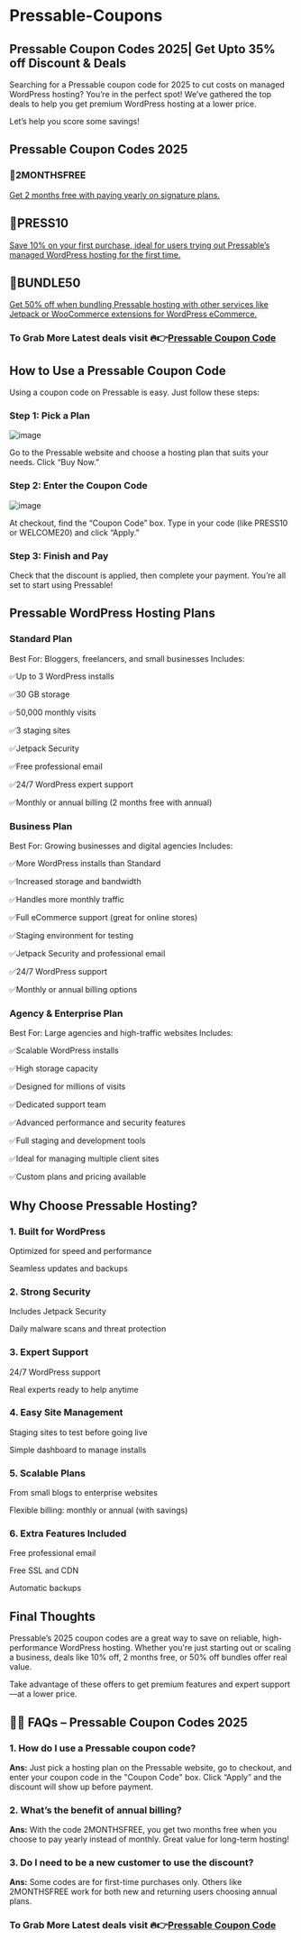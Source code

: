 # Pressable-Coupons
## Pressable Coupon Codes 2025| Get Upto 35% off Discount &amp; Deals 

Searching for a Pressable coupon code for 2025 to cut costs on managed WordPress hosting? You’re in the perfect spot! We’ve gathered the top deals to help you get premium WordPress hosting at a lower price.

Let’s help you score some savings!

## Pressable Coupon Codes 2025

### 🚀2MONTHSFREE
[Get 2 months free with paying yearly on signature plans.](https://www.bytegain.com/Recommended/pressable/)

## 🚀PRESS10
[Save 10% on your first purchase, ideal for users trying out Pressable’s managed WordPress hosting for the first time.](https://www.bytegain.com/Recommended/pressable/)

## 🚀BUNDLE50
[Get 50% off when bundling Pressable hosting with other services like Jetpack or WooCommerce extensions for WordPress eCommerce.](https://www.bytegain.com/Recommended/pressable/)

### To Grab More Latest deals visit 🔥👉[Pressable Coupon Code](https://www.affiliatebooster.com/pressable-coupon/) 
## How to Use a Pressable Coupon Code

Using a coupon code on Pressable is easy. Just follow these steps:

### Step 1: Pick a Plan
![image](https://github.com/user-attachments/assets/c26c8304-3b30-4fa0-8ce2-7c4129ef62d9)

Go to the Pressable website and choose a hosting plan that suits your needs. Click “Buy Now.”

### Step 2: Enter the Coupon Code
![image](https://github.com/user-attachments/assets/59687908-ca9b-4595-9cc1-6804c9393a83)

At checkout, find the “Coupon Code” box. Type in your code (like PRESS10 or WELCOME20) and click “Apply.”

### Step 3: Finish and Pay
Check that the discount is applied, then complete your payment. You’re all set to start using Pressable!

## Pressable WordPress Hosting Plans

### Standard Plan
Best For: Bloggers, freelancers, and small businesses
Includes:

✅Up to 3 WordPress installs

✅30 GB storage

✅50,000 monthly visits

✅3 staging sites

✅Jetpack Security

✅Free professional email

✅24/7 WordPress expert support

✅Monthly or annual billing (2 months free with annual)

### Business Plan
Best For: Growing businesses and digital agencies
Includes:

✅More WordPress installs than Standard

✅Increased storage and bandwidth

✅Handles more monthly traffic

✅Full eCommerce support (great for online stores)

✅Staging environment for testing

✅Jetpack Security and professional email

✅24/7 WordPress support

✅Monthly or annual billing options

### Agency & Enterprise Plan
Best For: Large agencies and high-traffic websites
Includes:

✅Scalable WordPress installs

✅High storage capacity

✅Designed for millions of visits

✅Dedicated support team

✅Advanced performance and security features

✅Full staging and development tools

✅Ideal for managing multiple client sites

✅Custom plans and pricing available

## Why Choose Pressable Hosting?
### 1. Built for WordPress

Optimized for speed and performance

Seamless updates and backups

### 2. Strong Security

Includes Jetpack Security

Daily malware scans and threat protection

### 3. Expert Support

24/7 WordPress support

Real experts ready to help anytime

### 4. Easy Site Management

Staging sites to test before going live

Simple dashboard to manage installs

### 5. Scalable Plans

From small blogs to enterprise websites

Flexible billing: monthly or annual (with savings)

### 6. Extra Features Included

Free professional email

Free SSL and CDN

Automatic backups

## Final Thoughts
Pressable’s 2025 coupon codes are a great way to save on reliable, high-performance WordPress hosting. Whether you're just starting out or scaling a business, deals like 10% off, 2 months free, or 50% off bundles offer real value.

Take advantage of these offers to get premium features and expert support—at a lower price.

## 🙋‍♂️ FAQs – Pressable Coupon Codes 2025
### 1. How do I use a Pressable coupon code?
**Ans:** Just pick a hosting plan on the Pressable website, go to checkout, and enter your coupon code in the "Coupon Code" box. Click “Apply” and the discount will show up before payment.

### 2. What’s the benefit of annual billing?
**Ans:** With the code 2MONTHSFREE, you get two months free when you choose to pay yearly instead of monthly. Great value for long-term hosting! 

### 3. Do I need to be a new customer to use the discount?
**Ans:** Some codes are for first-time purchases only. Others like 2MONTHSFREE work for both new and returning users choosing annual plans.

### To Grab More Latest deals visit 🔥👉[Pressable Coupon Code](https://www.affiliatebooster.com/pressable-coupon/) 
